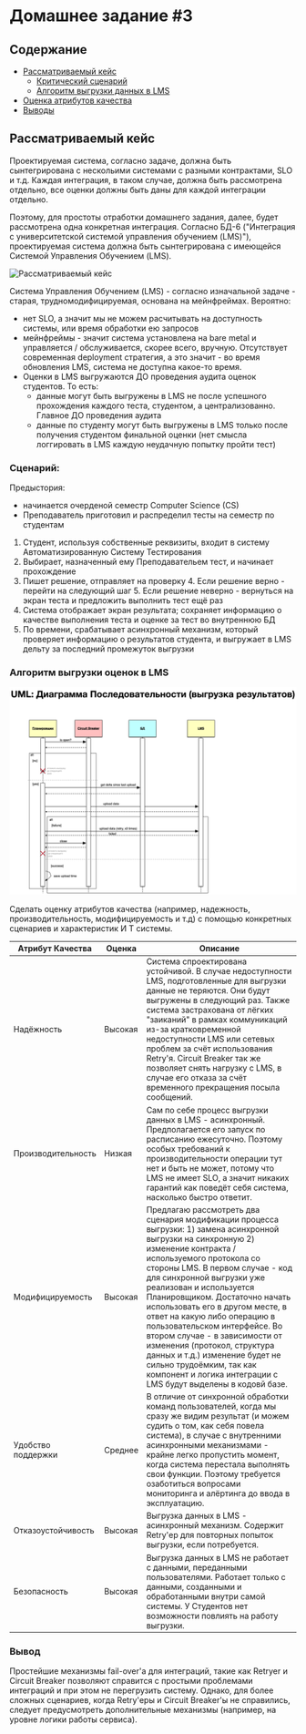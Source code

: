 # Домашнее задание #3

## Содержание
- [Рассматриваемый кейс](#рассматриваемый-кейс)
  - [Критический сценарий](#сценарий)
  - [Алгоритм выгрузки данных в LMS](#алгоритм-выгрузки-оценок-в-lms)
- [Оценка атрибутов качества](#оценка-атрибутов-качества-)
- [Выводы](#вывод)

## Рассматриваемый кейс

Проектируемая система, согласно задаче, должна быть сынтегрирована с нескольими системами с разными
контрактами, SLO и т.д. Каждая интеграция, в таком случае, должна быть рассмотрена отдельно, все оценки должны быть
даны для каждой интеграции отдельно.

Поэтому, для простоты отработки домашнего задания, далее, будет рассмотрена одна конкретная интеграция. 
Согласно БД-6 ("Интеграция с университетской системой управления обучением (LMS)"), проектируемая система должна быть 
сынтегрирована с имеющейся Системой Управления Обучением (LMS). 

![Рассматриваемый кейс](diagrams/С4-selected-part.png)

Система Управления Обучением (LMS) - согласно изначальной задаче - старая, трудномодифицируемая, основана на мейнфреймах.
Вероятно:
* нет SLO, а значит мы не можем расчитывать на доступность системы, или время обработки ею запросов
* мейнфреймы - значит система установлена на bare metal и управляется / обслуживается, скорее всего, вручную. Отсутствует современная deployment стратегия,
а это значит - во время обновления LMS, система не доступна какое-то время.
* Оценки в LMS выгружаются ДО проведения аудита оценок студентов. То есть:
  * данные могут быть выгружены в LMS не после успешного прохождения каждого теста, студентом, а централизованно. Главное ДО проведения аудита
  * данные по студенту могут быть выгружены в LMS только после получения студентом финальной оценки (нет смысла логгировать в LMS каждую неудачную попытку пройти тест)

### Сценарий:

Предыстория:
* начинается очерденой семестр Computer Science (CS)
* Преподаватель приготовил и распределил тесты на семестр по студентам

1. Студент, используя собственные реквизиты, входит в систему Автоматизированную Систему Тестирования
2. Выбирает, назначенный ему Преподавательем тест, и начинает прохождение
3. Пишет решение, отправляет на проверку
   4. Если решение верно - перейти на следующий шаг
   5. Если решение неверно - вернуться на экран теста и предложить выполнить тест ещё раз
6. Система отображает экран результата; сохраняет информацию о качестве выполнения теста и оценке за тест во внутреннюю БД
7. По времени, срабатывает асинхронный механизм, который проверяет информацию о результатов студента, и выгружает в LMS дельту за последний промежуток выгрузки

### Алгоритм выгрузки оценок в LMS

![Диаграмма Последовательности](diagrams/UML-Data-Upload-Sequence-Diagram.png)

Сделать оценку атрибутов качества (например, надежность, производительность,
модифицируемость и т.д) с помощью конкретных сценариев и характеристик И
Т системы.

| Атрибут Качества   | Оценка  | Описание                                                                                                                                                                                                                                                                                                                                                                                                                                                                                                                                                                                      |
|--------------------|---------|-----------------------------------------------------------------------------------------------------------------------------------------------------------------------------------------------------------------------------------------------------------------------------------------------------------------------------------------------------------------------------------------------------------------------------------------------------------------------------------------------------------------------------------------------------------------------------------------------|
| Надёжность         | Высокая | Система спроектирована устойчивой. В случае недоступности LMS, подготовленные для выгрузки данные не теряются. Они будут выгружены в следующий раз. Также система застрахована от лёгких "заиканий" в рамках коммуникаций из-за кратковременной недоступности LMS или сетевых проблем за счёт использования Retry'я. Circuit Breaker так же позволяет снять нагрузку с LMS, в случае его отказа за счёт временного прекращения посыла сообщений.                                                                                                                                              |
| Производительность | Низкая  | Сам по себе процесс выгрузки данных в LMS - асинхронный. Предполагается его запуск по расписанию ежесуточно. Поэтому особых требований к производительности операции тут нет и быть не может, потому что LMS не имеет SLO, а значит никаких гарантий как поведёт себя система, насколько быстро ответит.                                                                                                                                                                                                                                                                                      |
| Модифицируемость   | Высокая | Предлагаю рассмотреть два сценария модификации процесса выгрузки: 1) замена асинхронной выгрузки на синхронную 2) изменение контракта / используемого протокола со стороны LMS. В первом случае - код для синхронной выгрузки уже реализован и используется Планировщиком. Достаточно начать использовать его в другом месте, в ответ на какую либо операцию в пользовательском интерфейсе. Во втором случае - в зависимости от изменения (протокол, структура данных и т.д.) изменение будет не сильно трудоёмким, так как компонент и логика интеграции с LMS будут выделены в кодовй базе. |
| Удобство поддержки | Среднее | В отличие от синхронной обработки команд пользователей, когда мы сразу же видим результат (и можем судить о том, как себя повела система), в случае с внутренними асинхронными механизмами - крайне легко пропустить момент, когда система перестала выполнять свои функции. Поэтому требуется озаботиться вопросами мониторинга и алёртинга до ввода в эксплуатацию.                                                                                                                                                                                                                         |
| Отказоустойчивость | Высокая | Выгрузка данных в LMS - асинхронный механизм. Содержит Retry'ер для повторных попыток выгрузки, если потребуется.                                                                                                                                                                                                                                                                                                                                                                                                                                                                             |
| Безопасность | Высокая | Выгрузка данных в LMS не работает с данными, переданными пользователями. Работает только с данными, созданными и обработанными внутри самой системы. У Студентов нет возможности повлиять на работу выгрузки.



### Вывод

Простейшие механизмы fail-over'а для интеграций, такие как Retryer и Circuit Breaker 
позволяют справится с простыми проблемами интеграций и при этом не перегрузить систему.
Однако, для более сложных сценариев, когда Retry'еры и Circuit Breaker'ы не справились, следует
предусмотреть дополнительные механизмы (например, на уровне логики работы сервиса).
